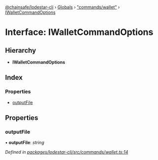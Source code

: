 [@chainsafe/lodestar-cli](../README.md) › [Globals](../globals.md) › ["commands/wallet"](../modules/_commands_wallet_.md) › [IWalletCommandOptions](_commands_wallet_.iwalletcommandoptions.md)

# Interface: IWalletCommandOptions

## Hierarchy

* **IWalletCommandOptions**

## Index

### Properties

* [outputFile](_commands_wallet_.iwalletcommandoptions.md#outputfile)

## Properties

###  outputFile

• **outputFile**: *string*

*Defined in [packages/lodestar-cli/src/commands/wallet.ts:14](https://github.com/ChainSafe/lodestar/blob/2bf6badbe/packages/lodestar-cli/src/commands/wallet.ts#L14)*
